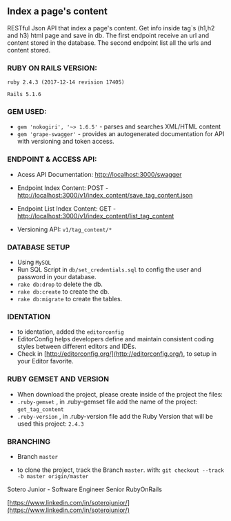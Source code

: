 
## Index a page's content
RESTful Json API that index a page's content. Get info inside tag`s (h1,h2 and h3) html page and save in db. The first endpoint receive an url and content stored in the database. The second endpoint list all the urls and content stored. 


### RUBY ON RAILS VERSION:

`ruby 2.4.3 (2017-12-14 revision 17405)`

`Rails 5.1.6`

### GEM USED:

- `gem 'nokogiri', '~> 1.6.5'` - parses and searches XML/HTML content
- `gem 'grape-swagger'` - provides an autogenerated documentation for API with versioning and token access.

### ENDPOINT & ACCESS API:

- Acess API Documentation:
[http://localhost:3000/swagger](http://localhost:3000/swagger)

- Endpoint Index Content:
POST - [http://localhost:3000/v1/index_content/save_tag_content.json](http://localhost:3000/v1/index_content/save_tag_content.json)

- Endpoint List Index Content:
GET - [http://localhost:3000/v1/index_content/list_tag_content](http://localhost:3000/v1/index_content/list_tag_content.json)

- Versioning API: 
`v1/tag_content/*`

### DATABASE SETUP

-  Using `MySQL` 
-  Run SQL Script in `db/set_credentials.sql` to config the user and password in your database.
- `rake db:drop` to delete the db.
- `rake db:create` to create the db.
- `rake db:migrate` to create the tables.

### IDENTATION

- to identation, added the `editorconfig`
- EditorConfig helps developers define and maintain consistent coding styles between different editors and IDEs.
- Check in [http://editorconfig.org/](http://editorconfig.org/), to setup in your Editor favorite.


### RUBY GEMSET AND VERSION

- When download the project, please create inside of the project the files:
- `.ruby-gemset` , in .ruby-gemset file add the name of the project: `get_tag_content`
- `.ruby-version` , in .ruby-version file add the Ruby Version that will be used this project: `2.4.3`


### BRANCHING

*   Branch `master`

*   to clone the project, track the Branch `master`. with:  `git checkout --track -b master origin/master`




Sotero Junior - Software Engineer Senior RubyOnRails

[https://www.linkedin.com/in/soterojunior/](https://www.linkedin.com/in/soterojunior/)
